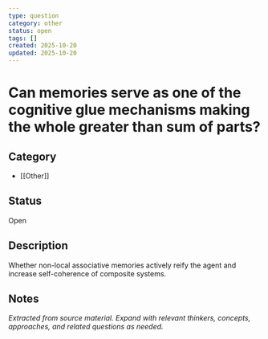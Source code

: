 ```yaml
---
type: question
category: other
status: open
tags: []
created: 2025-10-20
updated: 2025-10-20
---
```


# Can memories serve as one of the cognitive glue mechanisms making the whole greater than sum of parts?

## Category

- [[Other]]

## Status

Open

## Description

Whether non-local associative memories actively reify the agent and increase self-coherence of composite systems.

## Notes

*Extracted from source material. Expand with relevant thinkers, concepts, approaches, and related questions as needed.*
